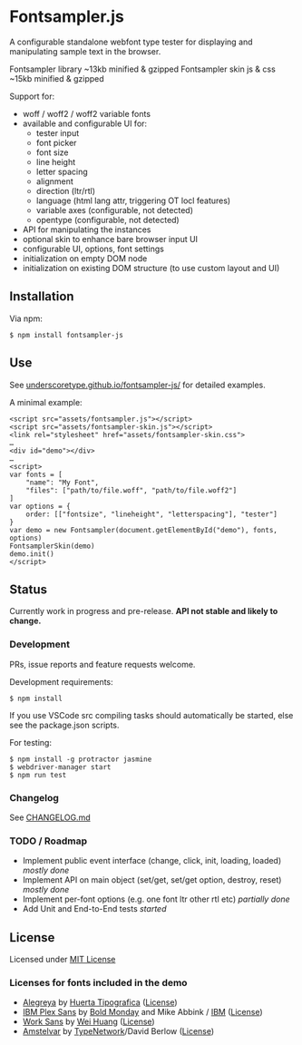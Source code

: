 # Fontsampler.js

A configurable standalone webfont type tester for displaying and manipulating sample text in the browser.

Fontsampler library ~13kb minified & gzipped
Fontsampler skin js & css ~15kb minified & gzipped

Support for:
* woff / woff2 / woff2 variable fonts
* available and configurable UI for:
    * tester input
    * font picker
    * font size
    * line height
    * letter spacing
    * alignment
    * direction (ltr/rtl)
    * language (html lang attr, triggering OT locl features)
    * variable axes (configurable, not detected)
    * opentype (configurable, not detected)
* API for manipulating the instances
* optional skin to enhance bare browser input UI
* configurable UI, options, font settings
* initialization on empty DOM node
* initialization on existing DOM structure (to use custom layout and UI)

## Installation

Via npm:

    $ npm install fontsampler-js

## Use

See [underscoretype.github.io/fontsampler-js/](https://underscoretype.github.io/fontsampler-js/) for 
detailed examples.

A minimal example:

    <script src="assets/fontsampler.js"></script>
    <script src="assets/fontsampler-skin.js"></script>
    <link rel="stylesheet" href="assets/fontsampler-skin.css">
    …
    <div id="demo"></div>
    …
    <script>
    var fonts = [
        "name": "My Font",
        "files": ["path/to/file.woff", "path/to/file.woff2"]
    ]
    var options = {
        order: [["fontsize", "lineheight", "letterspacing"], "tester"]
    }
    var demo = new Fontsampler(document.getElementById("demo"), fonts, options)
    FontsamplerSkin(demo)
    demo.init()
    </script>


## Status

Currently work in progress and pre-release. **API not stable and likely to change.**


### Development

PRs, issue reports and feature requests welcome.

Development requirements:

    $ npm install

If you use VSCode src compiling tasks should automatically be started, else see the package.json scripts.

For testing:

    $ npm install -g protractor jasmine
    $ webdriver-manager start
    $ npm run test

### Changelog

See [CHANGELOG.md](CHANGELOG.md)


### TODO / Roadmap
* Implement public event interface (change, click, init, loading, loaded) _mostly done_
* Implement API on main object (set/get, set/get option, destroy, reset) _mostly done_
* Implement per-font options (e.g. one font ltr other rtl etc) _partially done_
* Add Unit and End-to-End tests _started_


## License

Licensed under [MIT License](LICENSE.txt)


### Licenses for fonts included in the demo
* [Alegreya](https://github.com/huertatipografica/Alegreya/) by [Huerta Tipografica](https://www.huertatipografica.com/) ([License](https://github.com/huertatipografica/Alegreya/blob/master/LICENSE.md))
* [IBM Plex Sans](https://github.com/IBM/plex) by [Bold Monday](https://www.boldmonday.com/) and Mike Abbink / [IBM](https://www.ibm.com/plex/) ([License](https://github.com/IBM/plex/blob/master/LICENSE.txt))
* [Work Sans](https://github.com/weiweihuanghuang/Work-Sans) by [Wei Huang](https://github.com/weiweihuanghuang) ([License](https://github.com/weiweihuanghuang/Work-Sans/blob/master/OFL.txt))
* [Amstelvar](https://github.com/TypeNetwork/Amstelvar) by [TypeNetwork](https://github.com/TypeNetwork)/David Berlow ([License](https://github.com/TypeNetwork/Amstelvar/blob/master/COPYRIGHT.md))